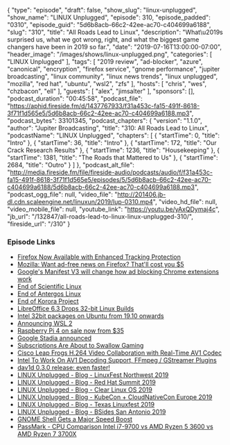 {
  "type": "episode",
  "draft": false,
  "show_slug": "linux-unplugged",
  "show_name": "LINUX Unplugged",
  "episode": 310,
  "episode_padded": "0310",
  "episode_guid": "5d6b8acb-66c2-42ee-ac70-c404699a6188",
  "slug": "310",
  "title": "All Roads Lead to Linux",
  "description": "What\u2019s surprised us, what we got wrong, right, and what the biggest game changers have been in 2019 so far.",
  "date": "2019-07-16T13:00:00-07:00",
  "header_image": "/images/shows/linux-unplugged.png",
  "categories": [
    "LINUX Unplugged"
  ],
  "tags": [
    "2019 review",
    "ad-blocker",
    "azure",
    "canonical",
    "encryption",
    "firefox service",
    "gnome performance",
    "jupiter broadcasting",
    "linux community",
    "linux news trends",
    "linux unplugged",
    "mozilla",
    "red hat",
    "ubuntu",
    "wsl2",
    "zfs"
  ],
  "hosts": [
    "chris",
    "wes",
    "chzbacon",
    "ell"
  ],
  "guests": [
    "alex",
    "jimsalter"
  ],
  "sponsors": [],
  "podcast_duration": "00:45:58",
  "podcast_file": "https://aphid.fireside.fm/d/1437767933/f31a453c-fa15-491f-8618-3f71f1d565e5/5d6b8acb-66c2-42ee-ac70-c404699a6188.mp3",
  "podcast_bytes": 33101345,
  "podcast_chapters": {
    "version": "1.1.0",
    "author": "Jupiter Broadcasting",
    "title": "310: All Roads Lead to Linux",
    "podcastName": "LINUX Unplugged",
    "chapters": [
      {
        "startTime": 0,
        "title": "Intro"
      },
      {
        "startTime": 36,
        "title": "Intro"
      },
      {
        "startTime": 172,
        "title": "Our Crack Research Results"
      },
      {
        "startTime": 1236,
        "title": "Housekeeping"
      },
      {
        "startTime": 1381,
        "title": "The Roads that Mattered to Us"
      },
      {
        "startTime": 2684,
        "title": "Outro"
      }
    ]
  },
  "podcast_alt_file": "http://media.fireside.fm/file/fireside-audio/podcasts/audio/f/f31a453c-fa15-491f-8618-3f71f1d565e5/episodes/5/5d6b8acb-66c2-42ee-ac70-c404699a6188/5d6b8acb-66c2-42ee-ac70-c404699a6188.mp3",
  "podcast_ogg_file": null,
  "video_file": "http://201406.jb-dl.cdn.scaleengine.net/linuxun/2019/lup-0310.mp4",
  "video_hd_file": null,
  "video_mobile_file": null,
  "youtube_link": "https://youtu.be/yAxQDymaj4c",
  "jb_url": "/132847/all-roads-lead-to-linux-linux-unplugged-310/",
  "fireside_url": "/310"
}


### Episode Links

  * [Firefox Now Available with Enhanced Tracking Protection](https://blog.mozilla.org/blog/2019/06/04/firefox-now-available-with-enhanced-tracking-protection-by-default/ "Firefox Now Available with Enhanced Tracking Protection")
  * [Mozilla: Want ad-free news on Firefox? That'll cost you $5](https://www.zdnet.com/article/mozilla-want-ad-free-news-on-firefox-thatll-cost-you-5-a-month/ "Mozilla: Want ad-free news on Firefox? That'll cost you $5")
  * [Google's Manifest V3 will change how ad blocking Chrome extensions work](https://www.xda-developers.com/google-chrome-manifest-v3-ad-blocker-extension-api/ "Google's Manifest V3 will change how ad blocking Chrome extensions work")
  * [End of Scientific Linux](https://listserv.fnal.gov/scripts/wa.exe?A2=SCIENTIFIC-LINUX-ANNOUNCE;11d6001.1904 "End of Scientific Linux")
  * [End of Antergos Linux](https://antergos.com/blog/antergos-linux-project-ends/ "End of Antergos Linux")
  * [End of Korora Project](https://twitter.com/kororaproject/status/1101444512985935872 "End of Korora Project")
  * [LibreOffice 6.3 Drops 32-bit Linux Builds](https://www.omgubuntu.co.uk/2019/06/libreoffice-6-3-32bit-linux-support "LibreOffice 6.3 Drops 32-bit Linux Builds")
  * [Intel 32bit packages on Ubuntu from 19.10 onwards](https://discourse.ubuntu.com/t/intel-32bit-packages-on-ubuntu-from-19-10-onwards/11263 "Intel 32bit packages on Ubuntu from 19.10 onwards")
  * [Announcing WSL 2](https://devblogs.microsoft.com/commandline/announcing-wsl-2/ "Announcing WSL 2")
  * [Raspberry Pi 4 on sale now from $35](https://www.raspberrypi.org/blog/raspberry-pi-4-on-sale-now-from-35/ "Raspberry Pi 4 on sale now from $35")
  * [Google Stadia announced](https://9to5google.com/2019/03/19/google-stadia-announced/ "Google Stadia announced")
  * [Subscriptions Are About to Swallow Gaming](https://www.wired.com/story/videogame-subscriptions-ubisoft-stadia-ea-xcloud/ "Subscriptions Are About to Swallow Gaming")
  * [Cisco Leap Frogs H.264 Video Collaboration with Real-Time AV1 Codec](https://blogs.cisco.com/collaboration/cisco-leap-frogs-h-264-video-collaboration-with-real-time-av1-codec "Cisco Leap Frogs H.264 Video Collaboration with Real-Time AV1 Codec")
  * [Intel To Work On AV1 Decoding Support, FFmpeg / GStreamer Plugins](https://www.phoronix.com/scan.php?page=news_item&px=Intel-TODO-AV1-Decode-FFmpeg "Intel To Work On AV1 Decoding Support, FFmpeg / GStreamer Plugins")
  * [dav1d 0.3.0 release: even faster!](http://www.jbkempf.com/blog/post/2019/dav1d-0.3-release%3A-even-faster%21 "dav1d 0.3.0 release: even faster!")
  * [LINUX Unplugged - Blog - LinuxFest Northwest 2019](https://linuxunplugged.com/articles/linuxfest-northwest-2019 "LINUX Unplugged - Blog - LinuxFest Northwest 2019")
  * [LINUX Unplugged - Blog - Red Hat Summit 2019](https://linuxunplugged.com/articles/red-hat-summit-2019 "LINUX Unplugged - Blog - Red Hat Summit 2019")
  * [LINUX Unplugged - Blog - Clear Linux OS 2019](https://linuxunplugged.com/articles/clear-linux-os-2019 "LINUX Unplugged - Blog - Clear Linux OS 2019")
  * [LINUX Unplugged - Blog - KubeCon + CloudNativeCon Europe 2019](https://linuxunplugged.com/articles/kubecon-cloudnativecon-europe-2019 "LINUX Unplugged - Blog - KubeCon + CloudNativeCon Europe 2019")
  * [LINUX Unplugged - Blog - Texas Linuxfest 2019](https://linuxunplugged.com/articles/texas-linuxfest-2019 "LINUX Unplugged - Blog - Texas Linuxfest 2019")
  * [LINUX Unplugged - Blog - BSides San Antonio 2019](https://linuxunplugged.com/articles/bsidessatx-2019 "LINUX Unplugged - Blog - BSides San Antonio 2019")
  * [GNOME Shell Gets a Major Speed Boost](https://www.omgubuntu.co.uk/2019/01/gnome-shell-performance-fixes-coming "GNOME Shell Gets a Major Speed Boost")
  * [PassMark - CPU Comparison Intel i7-9700 vs AMD Ryzen 5 3600 vs AMD Ryzen 7 3700X](https://www.cpubenchmark.net/compare/Intel-i7-9700-vs-AMD-Ryzen-5-3600-vs-AMD-Ryzen-7-3700X/3477vs3481vs3485 "PassMark - CPU Comparison Intel i7-9700 vs AMD Ryzen 5 3600 vs AMD Ryzen 7 3700X")



